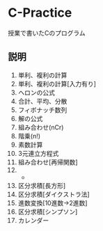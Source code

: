 # C-Practice

授業で書いたCのプログラム

## 説明

1. 単利、複利の計算
2. 単利、複利の計算[入力有り]
3. ヘロンの公式
4. 合計、平均、分散
5. フィボナッチ数列
6. 解の公式
7. 組み合わせ(nCr)
8. 階乗(n!)
9. 素数計算
10. 3元連立方程式
11. 組み合わせ[再帰関数]
12. -
13. 区分求積[長方形]
14. 区分求積[ダイクストラ法]
15. 進数変換[10進数->2進数]
16. 区分求積[シンプソン]
17. カレンダー
